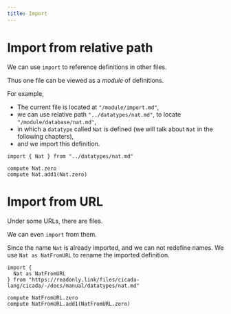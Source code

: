 ```yaml
---
title: Import
---
```


# Import from relative path

We can use `import` to reference definitions in other files.

Thus one file can be viewed as a _module_ of definitions.

For example,

- The current file is located at `"/module/import.md"`,
- we can use relative path `"../datatypes/nat.md"`,
  to locate `"/module/database/nat.md"`,
- in which a `datatype` called `Nat` is defined
  (we will talk about `Nat` in the following chapters),
- and we import this definition.

```cicada
import { Nat } from "../datatypes/nat.md"

compute Nat.zero
compute Nat.add1(Nat.zero)
```

# Import from URL

Under some URLs, there are files.

We can even `import` from them.

Since the name `Nat` is already imported, and we can not redefine names.
We use `Nat as NatFromURL` to rename the imported definition.

```cicada
import {
  Nat as NatFromURL
} from "https://readonly.link/files/cicada-lang/cicada/-/docs/manual/datatypes/nat.md"

compute NatFromURL.zero
compute NatFromURL.add1(NatFromURL.zero)
```

